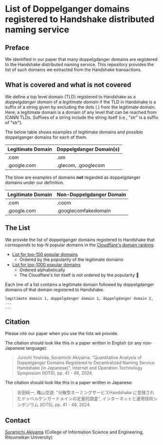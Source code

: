 # List of Doppelganger domains registered to Handshake distributed naming service

## Preface
We identified in our paper that many doppelgdanger domains are registered to the Handshake
distributed naming service. This repository provides the list of such domains we extracted from the Handshake transactions.

## What is covered and what is not covered
We define a top level domain (TLD) registered to Handshake as a _doppelgdanger domain_ of  _a legitimate domain_ if the TLD in Handshake is a suffix of a string given by excluding the dots (.) from the legitimate domain. Here, a legitimate domain is a domain of any level that can be reached from ICANN TLDs. Suffixes of a string include the string itself (i.e., "str" is a suffix of "str").

The below table shows examples of legitimate domains and possible doppelganger domains for each of them.

| Legitimate Domain | Doppelgdanger Domain(s) |
----|---- 
| .com | .om |
| .google.com | .glecom, .googlecom |

The blow are examples of domains **not** regarded as doppelgdanger domains under our definition.

| Legitimate Domain | Non-Doppelgdanger Domain |
----|---- 
| .com | .coom |
| .google.com | .googlecomfakedomain |

## The List
We provide the list of doppelganger domains registered to Handshake that corresponds to top-N popular domains 
in the [Cloudflare's domain ranking](https://radar.cloudflare.com/domains).

- [List for top-100 popular domains](/doppelganger_domain_handshake_top_100.csv)
  - Ordered by the popularity of the legitimate domains
- [List for top-1000 popular domains](/doppelganger_domain_handshake_top_1000.csv)
  - Ordered alphabetically
  - The Cloudflare's list itself is not ordered by the popularity :thinking: 

Each line of a list contains a legitimate domain followed by doppelgdanger domains of that domain registered to Handshake.

```
legitimate domain 1, doppelgdanger domain 1, doppelgdanger domain 2, ...
...
```

## Citation
Please cite our paper when you use the lists we provide.

The citation should look like this in a paper written in English (or any non-Japanese language):

> Junichi Yoshida, Soramichi Akiyama: "Quantitative Analysis of Doppelgänger Domains Registered to Decentralized Naming Service Handshake (in Japanese)", Internet and Operation Technology Symposium (IOTS), pp. 41 - 48, 2024.

The citation should look like this in a paper written in Japanese:

> 吉田純一, 穐山空道: "分散型ネーミングサービスHandshake に登録されたドッペルゲンガードメインの定量的調査", インターネットと運用技術シンポジウム (IOTS), pp. 41 - 48, 2024.

## Contact
[Soramichi Akiyama](https://www.soramichi.jp) (College of Information Science and Engineering, Ritsumeikan University)

